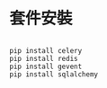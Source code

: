 # 套件安裝
<code>
pip install celery
pip install redis
pip install gevent
pip install sqlalchemy
<code>

